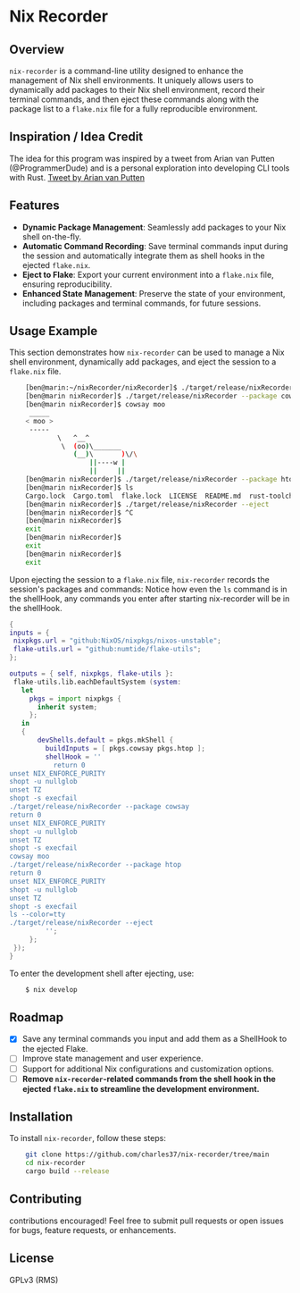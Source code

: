 # Nix Recorder

## Overview
`nix-recorder` is a command-line utility designed to enhance the management of Nix shell environments. It uniquely allows users to dynamically add packages to their Nix shell environment, record their terminal commands, and then eject these commands along with the package list to a `flake.nix` file for a fully reproducible environment.

## Inspiration / Idea Credit
The idea for this program was inspired by a tweet from Arian van Putten (@ProgrammerDude) and is a personal exploration into developing CLI tools with Rust. [Tweet by Arian van Putten](https://twitter.com/ProgrammerDude/status/1754200297675554941)

## Features
- **Dynamic Package Management**: Seamlessly add packages to your Nix shell on-the-fly.
- **Automatic Command Recording**: Save terminal commands input during the session and automatically integrate them as shell hooks in the ejected `flake.nix`.
- **Eject to Flake**: Export your current environment into a `flake.nix` file, ensuring reproducibility.
- **Enhanced State Management**: Preserve the state of your environment, including packages and terminal commands, for future sessions.

## Usage Example
This section demonstrates how `nix-recorder` can be used to manage a Nix shell environment, dynamically add packages, and eject the session to a `flake.nix` file.

```bash
    [ben@marin:~/nixRecorder/nixRecorder]$ ./target/release/nixRecorder --start
    [ben@marin nixRecorder]$ ./target/release/nixRecorder --package cowsay
    [ben@marin nixRecorder]$ cowsay moo
     _____
    < moo >
     -----
            \   ^__^
             \  (oo)\_______
                (__)\       )\/\
                    ||----w |
                    ||     ||
    [ben@marin nixRecorder]$ ./target/release/nixRecorder --package htop
    [ben@marin nixRecorder]$ ls
    Cargo.lock  Cargo.toml  flake.lock  LICENSE  README.md  rust-toolchain  scripts  shell.nix  src  target
    [ben@marin nixRecorder]$ ./target/release/nixRecorder --eject
    [ben@marin nixRecorder]$ ^C
    [ben@marin nixRecorder]$
    exit
    [ben@marin nixRecorder]$
    exit
    [ben@marin nixRecorder]$
    exit

```

Upon ejecting the session to a `flake.nix` file, `nix-recorder` records the session's packages and commands:
Notice how even the `ls` command is in the shellHook, any commands you enter after starting nix-recorder will be in the shellHook.

   ```nix
{
  inputs = {
    nixpkgs.url = "github:NixOS/nixpkgs/nixos-unstable";
    flake-utils.url = "github:numtide/flake-utils";
  };

  outputs = { self, nixpkgs, flake-utils }:
    flake-utils.lib.eachDefaultSystem (system:
      let
        pkgs = import nixpkgs {
          inherit system;
        };
      in
      {
          devShells.default = pkgs.mkShell {
            buildInputs = [ pkgs.cowsay pkgs.htop ];
            shellHook = ''
              return 0
unset NIX_ENFORCE_PURITY
shopt -u nullglob
unset TZ
shopt -s execfail
./target/release/nixRecorder --package cowsay
return 0
unset NIX_ENFORCE_PURITY
shopt -u nullglob
unset TZ
shopt -s execfail
cowsay moo
./target/release/nixRecorder --package htop
return 0
unset NIX_ENFORCE_PURITY
shopt -u nullglob
unset TZ
shopt -s execfail
ls --color=tty
./target/release/nixRecorder --eject
            '';
        };
    });
}
```

To enter the development shell after ejecting, use:

```bash
    $ nix develop
```

## Roadmap
- [x] Save any terminal commands you input and add them as a ShellHook to the ejected Flake.
- [ ] Improve state management and user experience.
- [ ] Support for additional Nix configurations and customization options.
- [ ] **Remove `nix-recorder`-related commands from the shell hook in the ejected `flake.nix` to streamline the development environment.**

## Installation
To install `nix-recorder`, follow these steps:

```bash
    git clone https://github.com/charles37/nix-recorder/tree/main
    cd nix-recorder
    cargo build --release
```
## Contributing 
contributions encouraged! Feel free to submit pull requests or open issues for bugs, feature requests, or enhancements.

## License
GPLv3 (RMS)

